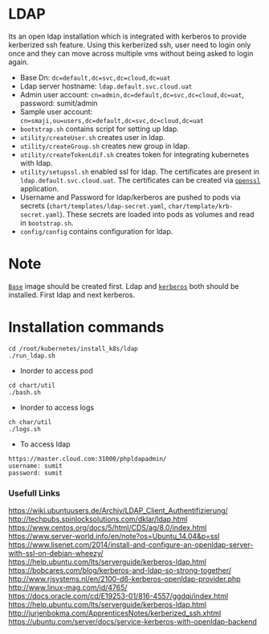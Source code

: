 # LDAP

Its an open ldap installation which is integrated with kerberos to provide kerberized ssh 
feature. Using this kerberized ssh, user need to login only once and they can move across
multiple vms without being asked to login again.
- Base Dn: `dc=default,dc=svc,dc=cloud,dc=uat`
- Ldap server hostname: `ldap.default.svc.cloud.uat`
- Admin user account: `cn=admin,dc=default,dc=svc,dc=cloud,dc=uat`, password: sumit/admin
- Sample user account: `cn=smaji,ou=users,dc=default,dc=svc,dc=cloud,dc=uat`
- `bootstrap.sh` contains script for setting up ldap.
- `utility/createUser.sh` creates user in ldap.
- `utility/createGroup.sh` creates new group in ldap.
- `utility/createTokenLdif.sh` creates token for integrating kubernetes with ldap.
- `utility/setupssl.sh` enabled ssl for ldap. The certificates are present in `ldap.default.svc.cloud.uat`.
The certificates can be created via [`openssl`](https://github.com/sumitmaji/openssl) application.
- Username and Password for ldap/kerberos are pushed to pods via secrets 
(`chart/templates/ldap-secret.yaml`, `char/template/krb-secret.yaml`). These secrets are loaded
into pods as volumes and read in `bootstrap.sh`.
- `config/config` contains configuration for ldap.

# Note
[`Base`](https://github.com/sumitmaji/base/tree/trusty) image should be created first.
Ldap and [`kerberos`](https://github.com/sumitmaji/kubernetes/tree/master/install_k8s/kerberos) both should be installed. First ldap and next kerberos.

# Installation commands

```console
cd /root/kubernetes/install_k8s/ldap
./run_ldap.sh
```

- Inorder to access pod
```console
cd chart/util
./bash.sh
```

- Inorder to access logs
```console
ch char/util
./logs.sh
```

- To access ldap
```console
https://master.cloud.com:31000/phpldapadmin/
username: sumit
password: sumit
```

### Usefull Links

https://wiki.ubuntuusers.de/Archiv/LDAP_Client_Authentifizierung/<br>
http://techpubs.spinlocksolutions.com/dklar/ldap.html<br>
https://www.centos.org/docs/5/html/CDS/ag/8.0/index.html<br>
https://www.server-world.info/en/note?os=Ubuntu_14.04&p=ssl<br>
https://www.lisenet.com/2014/install-and-configure-an-openldap-server-with-ssl-on-debian-wheezy/<br>
https://help.ubuntu.com/lts/serverguide/kerberos-ldap.html<br>
https://bobcares.com/blog/kerberos-and-ldap-so-strong-together/<br>
http://www.rjsystems.nl/en/2100-d6-kerberos-openldap-provider.php<br>
http://www.linux-mag.com/id/4765/<br>
https://docs.oracle.com/cd/E19253-01/816-4557/ggdqi/index.html<br>
https://help.ubuntu.com/lts/serverguide/kerberos-ldap.html<br>
http://jurjenbokma.com/ApprenticesNotes/kerberized_ssh.xhtml<br>
https://ubuntu.com/server/docs/service-kerberos-with-openldap-backend<br>
